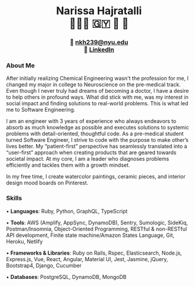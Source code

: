 # <div align="center">Narissa Hajratalli <br/> 👩🏾‍💻 🇬🇾 🧠 🎨 </div> #

### <div align="center"> 📧  nkh239@nyu.edu <br/> 🔗  [LinkedIn](https://www.linkedin.com/in/narissa-hajratalli/) <br/> </div>
###


### About Me 
After initially realizing Chemical Engineering wasn't the profession for me, I changed my major in college to Neuroscience on the pre-medical track. Even though I never truly had dreams of becoming a doctor, I have a desire to help others in profound ways. What did stick with me, was my interest in social impact and finding solutions to real-world problems. This is what led me to Software Engineering.

I am an engineer with 3 years of experience who always endeavors to absorb as much knowledge as possible and executes solutions to systemic problems with detail-oriented, thoughtful code. As a pre-medical student turned Software Engineer, I strive to code with the purpose to make other’s lives better. My “patient-first” perspective has seamlessly translated into a “user-first” approach when creating products that are geared towards societal impact. 
At my core, I am a leader who diagnoses problems efficiently and tackles them with a growth mindset.

In my free time, I create watercolor paintings, ceramic pieces, and interior design mood boards on Pinterest.


### Skills ###
• **Languages**:
Ruby, Python, GraphQL, TypeScript

• **Tools**:
AWS (Amplify, AppSync, DynamoDB), Sentry, Sumologic, SideKiq, Postman/Insomnia, Object-Oriented Programming, RESTful & non-RESTful API development, Finite state machine/Amazon States Language, Git, Heroku, Netlify

• **Frameworks & Libraries**:
Ruby on Rails, Rspec, Elasticsearch, Node.js, Express.js, Vue, React, Angular, Material UI, Jest, Jasmine, jQuery, Bootstrap4, Django, Cucumber

• **Databases**:
PostgreSQL, DynamoDB, MongoDB
